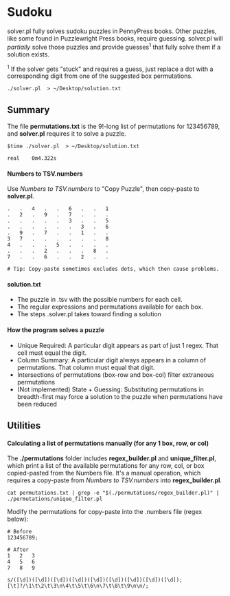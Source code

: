 # Sudoku
solver.pl fully solves sudoku puzzles in PennyPress books. Other puzzles, like some found in Puzzlewright Press books, require guessing. solver.pl will *partially* solve those puzzles and provide guesses<sup>1</sup> that fully solve them if a solution exists.

<sup>1</sup> If the solver gets "stuck" and requires a guess, just replace a dot with a corresponding digit from one of the suggested box permutations.

```
./solver.pl  > ~/Desktop/solution.txt 
```


## Summary

The file **permutations.txt** is the 9!-long list of permutations for 123456789, and **solver.pl** requires it to solve a puzzle.

```
$time ./solver.pl  > ~/Desktop/solution.txt 

real	0m4.322s
```


#### Numbers to TSV.numbers
Use *Numbers to TSV.numbers* to "Copy Puzzle", then copy-paste to **solver.pl**.

```
.	.	4	.	.	6	.	.	1
.	2	.	9	.	7	.	.	.
.	.	.	.	.	3	.	.	5
.	.	.	.	.	.	3	.	6
.	9	.	7	.	.	1	.	.
3	7	.	.	.	.	.	.	8
4	.	.	.	5	.	.	.	.
.	.	.	2	.	.	.	8	.
7	.	.	6	.	.	2	.	.

# Tip: Copy-paste sometimes excludes dots, which then cause problems.
```

#### solution.txt
- The puzzle in .tsv with the possible numbers for each cell.
- The regular expressions and permutations available for each box.
- The steps .solver.pl takes toward finding a solution

#### How the program solves a puzzle
* Unique Required: A particular digit appears as part of just 1 regex. That cell must equal the digit.
* Column Summary: A particular digit always appears in a column of permutations. That column must equal that digit.
* Intersections of permutations (box-row and box-col) filter extraneous permutations
* (Not implemented) State + Guessing: Substituting permutations in breadth-first may force a solution to the puzzle when permutations have been reduced

## Utilities

#### Calculating a list of permutations manually (for any 1 box, row, or col)

The **./permutations** folder includes **regex_builder.pl** and **unique_filter.pl**, which print a list of the available permutations for any row, col, or box copied-pasted from the Numbers file. It's a manual operation, which requires a copy-paste from *Numbers to TSV.numbers* into **regex_builder.pl**.

```
cat permutations.txt | grep -e "$(./permutations/regex_builder.pl)" | ./permutations/unique_filter.pl
```

Modify the permutations for copy-paste into the .numbers file (regex below):
```
# Before
123456789;

# After
1	2	3
4	5	6
7	8	9
```


```
s/([\d])([\d])([\d])([\d])([\d])([\d])([\d])([\d])([\d]);[\t]?/\1\t\2\t\3\n\4\t\5\t\6\n\7\t\8\t\9\n\n/;
```